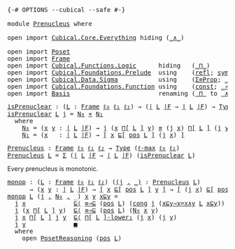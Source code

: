 <pre class="Agda"><a id="9" class="Symbol">{-#</a> <a id="13" class="Keyword">OPTIONS</a> <a id="21" class="Pragma">--cubical</a> <a id="31" class="Pragma">--safe</a> <a id="38" class="Symbol">#-}</a>

<a id="43" class="Keyword">module</a> <a id="50" href="Prenucleus.html" class="Module">Prenucleus</a> <a id="61" class="Keyword">where</a>

<a id="68" class="Keyword">open</a> <a id="73" class="Keyword">import</a> <a id="80" href="Cubical.Core.Everything.html" class="Module">Cubical.Core.Everything</a> <a id="104" class="Keyword">hiding</a> <a id="111" class="Symbol">(</a><a id="112" href="Cubical.Core.Primitives.html#469" class="Primitive">_∧_</a><a id="115" class="Symbol">)</a>

<a id="118" class="Keyword">open</a> <a id="123" class="Keyword">import</a> <a id="130" href="Poset.html" class="Module">Poset</a>
<a id="136" class="Keyword">open</a> <a id="141" class="Keyword">import</a> <a id="148" href="Frame.html" class="Module">Frame</a>
<a id="154" class="Keyword">open</a> <a id="159" class="Keyword">import</a> <a id="166" href="Cubical.Functions.Logic.html" class="Module">Cubical.Functions.Logic</a>      <a id="195" class="Keyword">hiding</a>   <a id="204" class="Symbol">(</a><a id="205" href="Cubical.Functions.Logic.html#3836" class="Function Operator">_⊓_</a><a id="208" class="Symbol">)</a>
<a id="210" class="Keyword">open</a> <a id="215" class="Keyword">import</a> <a id="222" href="Cubical.Foundations.Prelude.html" class="Module">Cubical.Foundations.Prelude</a>  <a id="251" class="Keyword">using</a>    <a id="260" class="Symbol">(</a><a id="261" href="Cubical.Foundations.Prelude.html#898" class="Function">refl</a><a id="265" class="Symbol">;</a> <a id="267" href="Cubical.Foundations.Prelude.html#955" class="Function">sym</a><a id="270" class="Symbol">;</a> <a id="272" href="Cubical.Foundations.Prelude.html#1138" class="Function">cong</a><a id="276" class="Symbol">;</a> <a id="278" href="Cubical.Foundations.Prelude.html#6490" class="Function Operator">_≡⟨_⟩_</a><a id="284" class="Symbol">;</a> <a id="286" href="Cubical.Foundations.Prelude.html#6959" class="Function Operator">_∎</a><a id="288" class="Symbol">)</a>
<a id="290" class="Keyword">open</a> <a id="295" class="Keyword">import</a> <a id="302" href="Cubical.Data.Sigma.html" class="Module">Cubical.Data.Sigma</a>           <a id="331" class="Keyword">using</a>    <a id="340" class="Symbol">(</a><a id="341" href="Cubical.Data.Sigma.Properties.html#11948" class="Function">Σ≡Prop</a><a id="347" class="Symbol">;</a> <a id="349" href="Cubical.Data.Sigma.Base.html#489" class="Function Operator">_×_</a><a id="352" class="Symbol">)</a>
<a id="354" class="Keyword">open</a> <a id="359" class="Keyword">import</a> <a id="366" href="Cubical.Foundations.Function.html" class="Module">Cubical.Foundations.Function</a> <a id="395" class="Keyword">using</a>    <a id="404" class="Symbol">(</a><a id="405" href="Cubical.Foundations.Function.html#1020" class="Function">const</a><a id="410" class="Symbol">;</a> <a id="412" href="Cubical.Foundations.Function.html#402" class="Function Operator">_∘_</a><a id="415" class="Symbol">)</a>
<a id="417" class="Keyword">open</a> <a id="422" class="Keyword">import</a> <a id="429" href="Basis.html" class="Module">Basis</a>                        <a id="458" class="Keyword">renaming</a> <a id="467" class="Symbol">(</a><a id="468" href="Cubical.Functions.Logic.html#3836" class="Function Operator">_⊓_</a> <a id="472" class="Symbol">to</a> <a id="Functions.Logic._⊓_"></a><a id="475" href="Prenucleus.html#475" class="Function Operator">_∧_</a><a id="478" class="Symbol">)</a>
</pre>
<pre class="Agda"><a id="isPrenuclear"></a><a id="493" href="Prenucleus.html#493" class="Function">isPrenuclear</a> <a id="506" class="Symbol">:</a> <a id="508" class="Symbol">(</a><a id="509" href="Prenucleus.html#509" class="Bound">L</a> <a id="511" class="Symbol">:</a> <a id="513" href="Frame.html#3701" class="Function">Frame</a> <a id="519" href="Basis.html#2455" class="Generalizable">ℓ₀</a> <a id="522" href="Basis.html#2458" class="Generalizable">ℓ₁</a> <a id="525" href="Basis.html#2461" class="Generalizable">ℓ₂</a><a id="527" class="Symbol">)</a> <a id="529" class="Symbol">→</a> <a id="531" class="Symbol">(</a><a id="532" href="Frame.html#3884" class="Function Operator">∣</a> <a id="534" href="Prenucleus.html#509" class="Bound">L</a> <a id="536" href="Frame.html#3884" class="Function Operator">∣F</a> <a id="539" class="Symbol">→</a> <a id="541" href="Frame.html#3884" class="Function Operator">∣</a> <a id="543" href="Prenucleus.html#509" class="Bound">L</a> <a id="545" href="Frame.html#3884" class="Function Operator">∣F</a><a id="547" class="Symbol">)</a> <a id="549" class="Symbol">→</a> <a id="551" href="Cubical.Core.Primitives.html#1230" class="Primitive">Type</a> <a id="556" class="Symbol">(</a><a id="557" href="Cubical.Core.Primitives.html#1202" class="Primitive">ℓ-max</a> <a id="563" href="Basis.html#2455" class="Generalizable">ℓ₀</a> <a id="566" href="Basis.html#2458" class="Generalizable">ℓ₁</a><a id="568" class="Symbol">)</a>
<a id="570" href="Prenucleus.html#493" class="Function">isPrenuclear</a> <a id="583" href="Prenucleus.html#583" class="Bound">L</a> <a id="585" href="Prenucleus.html#585" class="Bound">j</a> <a id="587" class="Symbol">=</a> <a id="589" href="Prenucleus.html#609" class="Function">N₀</a> <a id="592" href="Cubical.Data.Sigma.Base.html#489" class="Function Operator">×</a> <a id="594" href="Prenucleus.html#671" class="Function">N₁</a>
  <a id="599" class="Keyword">where</a>
    <a id="609" href="Prenucleus.html#609" class="Function">N₀</a> <a id="612" class="Symbol">=</a> <a id="614" class="Symbol">(</a><a id="615" href="Prenucleus.html#615" class="Bound">x</a> <a id="617" href="Prenucleus.html#617" class="Bound">y</a> <a id="619" class="Symbol">:</a> <a id="621" href="Frame.html#3884" class="Function Operator">∣</a> <a id="623" href="Prenucleus.html#583" class="Bound">L</a> <a id="625" href="Frame.html#3884" class="Function Operator">∣F</a><a id="627" class="Symbol">)</a> <a id="629" class="Symbol">→</a> <a id="631" href="Prenucleus.html#585" class="Bound">j</a> <a id="633" class="Symbol">(</a><a id="634" href="Prenucleus.html#615" class="Bound">x</a> <a id="636" href="Frame.html#4167" class="Function">⊓[</a> <a id="639" href="Prenucleus.html#583" class="Bound">L</a> <a id="641" href="Frame.html#4167" class="Function">]</a> <a id="643" href="Prenucleus.html#617" class="Bound">y</a><a id="644" class="Symbol">)</a> <a id="646" href="Agda.Builtin.Cubical.Path.html#381" class="Function Operator">≡</a> <a id="648" class="Symbol">(</a><a id="649" href="Prenucleus.html#585" class="Bound">j</a> <a id="651" href="Prenucleus.html#615" class="Bound">x</a><a id="652" class="Symbol">)</a> <a id="654" href="Frame.html#4167" class="Function">⊓[</a> <a id="657" href="Prenucleus.html#583" class="Bound">L</a> <a id="659" href="Frame.html#4167" class="Function">]</a> <a id="661" class="Symbol">(</a><a id="662" href="Prenucleus.html#585" class="Bound">j</a> <a id="664" href="Prenucleus.html#617" class="Bound">y</a><a id="665" class="Symbol">)</a>
    <a id="671" href="Prenucleus.html#671" class="Function">N₁</a> <a id="674" class="Symbol">=</a> <a id="676" class="Symbol">(</a><a id="677" href="Prenucleus.html#677" class="Bound">x</a>   <a id="681" class="Symbol">:</a> <a id="683" href="Frame.html#3884" class="Function Operator">∣</a> <a id="685" href="Prenucleus.html#583" class="Bound">L</a> <a id="687" href="Frame.html#3884" class="Function Operator">∣F</a><a id="689" class="Symbol">)</a> <a id="691" class="Symbol">→</a> <a id="693" href="Basis.html#1600" class="Function Operator">[</a> <a id="695" href="Prenucleus.html#677" class="Bound">x</a> <a id="697" href="Poset.html#2551" class="Function">⊑[</a> <a id="700" href="Frame.html#3968" class="Function">pos</a> <a id="704" href="Prenucleus.html#583" class="Bound">L</a> <a id="706" href="Poset.html#2551" class="Function">]</a> <a id="708" class="Symbol">(</a><a id="709" href="Prenucleus.html#585" class="Bound">j</a> <a id="711" href="Prenucleus.html#677" class="Bound">x</a><a id="712" class="Symbol">)</a> <a id="714" href="Basis.html#1600" class="Function Operator">]</a>
</pre>
<pre class="Agda"><a id="Prenucleus"></a><a id="729" href="Prenucleus.html#729" class="Function">Prenucleus</a> <a id="740" class="Symbol">:</a> <a id="742" href="Frame.html#3701" class="Function">Frame</a> <a id="748" href="Basis.html#2455" class="Generalizable">ℓ₀</a> <a id="751" href="Basis.html#2458" class="Generalizable">ℓ₁</a> <a id="754" href="Basis.html#2461" class="Generalizable">ℓ₂</a> <a id="757" class="Symbol">→</a> <a id="759" href="Cubical.Core.Primitives.html#1230" class="Primitive">Type</a> <a id="764" class="Symbol">(</a><a id="765" href="Cubical.Core.Primitives.html#1202" class="Primitive">ℓ-max</a> <a id="771" href="Basis.html#2455" class="Generalizable">ℓ₀</a> <a id="774" href="Basis.html#2458" class="Generalizable">ℓ₁</a><a id="776" class="Symbol">)</a>
<a id="778" href="Prenucleus.html#729" class="Function">Prenucleus</a> <a id="789" href="Prenucleus.html#789" class="Bound">L</a> <a id="791" class="Symbol">=</a> <a id="793" href="Agda.Builtin.Sigma.html#166" class="Record">Σ</a> <a id="795" class="Symbol">(</a><a id="796" href="Frame.html#3884" class="Function Operator">∣</a> <a id="798" href="Prenucleus.html#789" class="Bound">L</a> <a id="800" href="Frame.html#3884" class="Function Operator">∣F</a> <a id="803" class="Symbol">→</a> <a id="805" href="Frame.html#3884" class="Function Operator">∣</a> <a id="807" href="Prenucleus.html#789" class="Bound">L</a> <a id="809" href="Frame.html#3884" class="Function Operator">∣F</a><a id="811" class="Symbol">)</a> <a id="813" class="Symbol">(</a><a id="814" href="Prenucleus.html#493" class="Function">isPrenuclear</a> <a id="827" href="Prenucleus.html#789" class="Bound">L</a><a id="828" class="Symbol">)</a>
</pre>
Every prenucleus is monotonic.

<pre class="Agda"><a id="monop"></a><a id="875" href="Prenucleus.html#875" class="Function">monop</a> <a id="881" class="Symbol">:</a> <a id="883" class="Symbol">(</a><a id="884" href="Prenucleus.html#884" class="Bound">L</a> <a id="886" class="Symbol">:</a> <a id="888" href="Frame.html#3701" class="Function">Frame</a> <a id="894" href="Basis.html#2455" class="Generalizable">ℓ₀</a> <a id="897" href="Basis.html#2458" class="Generalizable">ℓ₁</a> <a id="900" href="Basis.html#2461" class="Generalizable">ℓ₂</a><a id="902" class="Symbol">)</a> <a id="904" class="Symbol">(</a><a id="905" href="Prenucleus.html#905" class="Bound">(</a><a id="906" href="Prenucleus.html#906" class="Bound">j</a> <a id="908" href="Agda.Builtin.Sigma.html#236" class="InductiveConstructor Operator">,</a> <a id="910" href="Prenucleus.html#905" class="Bound">_)</a> <a id="913" class="Symbol">:</a> <a id="915" href="Prenucleus.html#729" class="Function">Prenucleus</a> <a id="926" href="Prenucleus.html#884" class="Bound">L</a><a id="927" class="Symbol">)</a>
      <a id="935" class="Symbol">→</a> <a id="937" class="Symbol">(</a><a id="938" href="Prenucleus.html#938" class="Bound">x</a> <a id="940" href="Prenucleus.html#940" class="Bound">y</a> <a id="942" class="Symbol">:</a> <a id="944" href="Frame.html#3884" class="Function Operator">∣</a> <a id="946" href="Prenucleus.html#884" class="Bound">L</a> <a id="948" href="Frame.html#3884" class="Function Operator">∣F</a><a id="950" class="Symbol">)</a> <a id="952" class="Symbol">→</a> <a id="954" href="Basis.html#1600" class="Function Operator">[</a> <a id="956" href="Prenucleus.html#938" class="Bound">x</a> <a id="958" href="Poset.html#2551" class="Function">⊑[</a> <a id="961" href="Frame.html#3968" class="Function">pos</a> <a id="965" href="Prenucleus.html#884" class="Bound">L</a> <a id="967" href="Poset.html#2551" class="Function">]</a> <a id="969" href="Prenucleus.html#940" class="Bound">y</a> <a id="971" href="Basis.html#1600" class="Function Operator">]</a> <a id="973" class="Symbol">→</a> <a id="975" href="Basis.html#1600" class="Function Operator">[</a> <a id="977" class="Symbol">(</a><a id="978" href="Prenucleus.html#906" class="Bound">j</a> <a id="980" href="Prenucleus.html#938" class="Bound">x</a><a id="981" class="Symbol">)</a> <a id="983" href="Poset.html#2551" class="Function">⊑[</a> <a id="986" href="Frame.html#3968" class="Function">pos</a> <a id="990" href="Prenucleus.html#884" class="Bound">L</a> <a id="992" href="Poset.html#2551" class="Function">]</a> <a id="994" class="Symbol">(</a><a id="995" href="Prenucleus.html#906" class="Bound">j</a> <a id="997" href="Prenucleus.html#940" class="Bound">y</a><a id="998" class="Symbol">)</a> <a id="1000" href="Basis.html#1600" class="Function Operator">]</a>
<a id="1002" href="Prenucleus.html#875" class="Function">monop</a> <a id="1008" href="Prenucleus.html#1008" class="Bound">L</a> <a id="1010" class="Symbol">(</a><a id="1011" href="Prenucleus.html#1011" class="Bound">j</a> <a id="1013" href="Agda.Builtin.Sigma.html#236" class="InductiveConstructor Operator">,</a> <a id="1015" href="Prenucleus.html#1015" class="Bound">N₀</a> <a id="1018" href="Agda.Builtin.Sigma.html#236" class="InductiveConstructor Operator">,</a> <a id="1020" class="Symbol">_)</a> <a id="1023" href="Prenucleus.html#1023" class="Bound">x</a> <a id="1025" href="Prenucleus.html#1025" class="Bound">y</a> <a id="1027" href="Prenucleus.html#1027" class="Bound">x⊑y</a> <a id="1031" class="Symbol">=</a>
  <a id="1035" href="Prenucleus.html#1011" class="Bound">j</a> <a id="1037" href="Prenucleus.html#1023" class="Bound">x</a>             <a id="1051" href="Poset.html#3694" class="Function Operator">⊑⟨</a> <a id="1054" href="Poset.html#4094" class="Function">≡⇒⊑</a> <a id="1058" class="Symbol">(</a><a id="1059" href="Frame.html#3968" class="Function">pos</a> <a id="1063" href="Prenucleus.html#1008" class="Bound">L</a><a id="1064" class="Symbol">)</a> <a id="1066" class="Symbol">(</a><a id="1067" href="Cubical.Foundations.Prelude.html#1138" class="Function">cong</a> <a id="1072" href="Prenucleus.html#1011" class="Bound">j</a> <a id="1074" class="Symbol">(</a><a id="1075" href="Frame.html#7519" class="Function">x⊑y⇒x=x∧y</a> <a id="1085" href="Prenucleus.html#1008" class="Bound">L</a> <a id="1087" href="Prenucleus.html#1027" class="Bound">x⊑y</a><a id="1090" class="Symbol">))</a> <a id="1093" href="Poset.html#3694" class="Function Operator">⟩</a>
  <a id="1097" href="Prenucleus.html#1011" class="Bound">j</a> <a id="1099" class="Symbol">(</a><a id="1100" href="Prenucleus.html#1023" class="Bound">x</a> <a id="1102" href="Frame.html#4167" class="Function">⊓[</a> <a id="1105" href="Prenucleus.html#1008" class="Bound">L</a> <a id="1107" href="Frame.html#4167" class="Function">]</a> <a id="1109" href="Prenucleus.html#1025" class="Bound">y</a><a id="1110" class="Symbol">)</a>  <a id="1113" href="Poset.html#3694" class="Function Operator">⊑⟨</a> <a id="1116" href="Poset.html#4094" class="Function">≡⇒⊑</a> <a id="1120" class="Symbol">(</a><a id="1121" href="Frame.html#3968" class="Function">pos</a> <a id="1125" href="Prenucleus.html#1008" class="Bound">L</a><a id="1126" class="Symbol">)</a> <a id="1128" class="Symbol">(</a><a id="1129" href="Prenucleus.html#1015" class="Bound">N₀</a> <a id="1132" href="Prenucleus.html#1023" class="Bound">x</a> <a id="1134" href="Prenucleus.html#1025" class="Bound">y</a><a id="1135" class="Symbol">)</a>                   <a id="1155" href="Poset.html#3694" class="Function Operator">⟩</a>
  <a id="1159" href="Prenucleus.html#1011" class="Bound">j</a> <a id="1161" href="Prenucleus.html#1023" class="Bound">x</a> <a id="1163" href="Frame.html#4167" class="Function">⊓[</a> <a id="1166" href="Prenucleus.html#1008" class="Bound">L</a> <a id="1168" href="Frame.html#4167" class="Function">]</a> <a id="1170" href="Prenucleus.html#1011" class="Bound">j</a> <a id="1172" href="Prenucleus.html#1025" class="Bound">y</a>  <a id="1175" href="Poset.html#3694" class="Function Operator">⊑⟨</a> <a id="1178" href="Frame.html#5063" class="Function Operator">⊓[</a> <a id="1181" href="Prenucleus.html#1008" class="Bound">L</a> <a id="1183" href="Frame.html#5063" class="Function Operator">]-lower₁</a> <a id="1192" class="Symbol">(</a><a id="1193" href="Prenucleus.html#1011" class="Bound">j</a> <a id="1195" href="Prenucleus.html#1023" class="Bound">x</a><a id="1196" class="Symbol">)</a> <a id="1198" class="Symbol">(</a><a id="1199" href="Prenucleus.html#1011" class="Bound">j</a> <a id="1201" href="Prenucleus.html#1025" class="Bound">y</a><a id="1202" class="Symbol">)</a>              <a id="1217" href="Poset.html#3694" class="Function Operator">⟩</a>
  <a id="1221" href="Prenucleus.html#1011" class="Bound">j</a> <a id="1223" href="Prenucleus.html#1025" class="Bound">y</a>             <a id="1237" href="Poset.html#3832" class="Function Operator">■</a>
  <a id="1241" class="Keyword">where</a>
    <a id="1251" class="Keyword">open</a> <a id="1256" href="Poset.html#3652" class="Module">PosetReasoning</a> <a id="1271" class="Symbol">(</a><a id="1272" href="Frame.html#3968" class="Function">pos</a> <a id="1276" href="Prenucleus.html#1008" class="Bound">L</a><a id="1277" class="Symbol">)</a>
</pre>